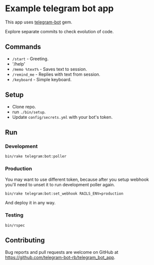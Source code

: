 # Example telegram bot app

This app uses [telegram-bot](https://github.com/telegram-bot-rb/telegram-bot) gem.

Explore separate commits to check evolution of code.

## Commands

- `/start` - Greeting.
- '/help'
- `/memo %text%` - Saves text to session.
- `/remind_me` - Replies with text from session.
- `/keyboard` - Simple keyboard.

## Setup

- Clone repo.
- run `./bin/setup`.
- Update `config/secrets.yml` with your bot's token.

## Run

### Development

```
bin/rake telegram:bot:poller
```

### Production

You may want to use different token, because after you setup webhook
you'll need to unset it to run development poller again.

```
bin/rake telegram:bot:set_webhook RAILS_ENV=production
```

And deploy it in any way.

### Testing

```
bin/rspec
```

## Contributing

Bug reports and pull requests are welcome on GitHub at https://github.com/telegram-bot-rb/telegram_bot_app.
